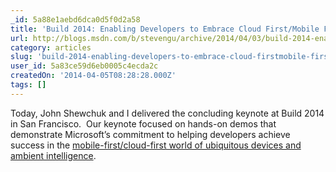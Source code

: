 ```yaml
---
_id: 5a88e1aebd6dca0d5f0d2a58
title: 'Build 2014: Enabling Developers to Embrace Cloud First/Mobile First experiences'
url: http://blogs.msdn.com/b/stevengu/archive/2014/04/03/build-2014-enabling-developers-to-embrace-cloud-first-mobile-first-experiences.aspx
category: articles
slug: 'build-2014-enabling-developers-to-embrace-cloud-firstmobile-first-experiences'
user_id: 5a83ce59d6eb0005c4ecda2c
createdOn: '2014-04-05T08:28:28.000Z'
tags: []
---
```


Today, John Shewchuk and I delivered the concluding keynote at Build 2014 in San Francisco.  Our keynote focused on hands-on demos that demonstrate Microsoft’s commitment to helping developers achieve success in the <a href="http://blogs.technet.com/b/microsoft_blog/archive/2014/03/27/a-cloud-for-everyone-on-every-device.aspx">mobile-first/cloud-first world of ubiquitous devices and ambient intelligence</a>.
